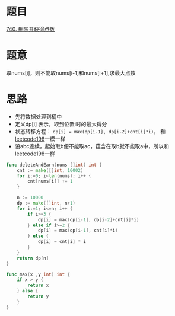 # 题目
[740. 删除并获得点数](https://leetcode-cn.com/problems/delete-and-earn/)

# 题意
取nums[i]，则不能取nums[i-1]和nums[i+1],求最大点数


# 思路
- 先将数据处理到桶中
- 定义dp[i] 表示，取到位置i时的最大得分
- 状态转移方程： `dp[i] = max(dp[i-1], dp[i-2]+cnt[i]*i)`， 和[leetcode198](https://leetcode-cn.com/problems/house-robber/)一模一样
- 设abc连续，起始取b便不能取ac，蕴含在取b就不能取a中，所以和leetcode198一样

```go
func deleteAndEarn(nums []int) int {
    cnt := make([]int, 10002)
    for i:=0; i<len(nums); i++ {
        cnt[nums[i]] += 1 
    }

    n := 10000
    dp := make([]int, n+1)
    for i:=1; i<=n; i++ {
        if i>=3 {
            dp[i] = max(dp[i-1], dp[i-2]+cnt[i]*i)
        } else if i>=2 {
            dp[i] = max(dp[i-1], cnt[i]*i)
        } else {
            dp[i] = cnt[i] * i 
        }
    }
    return dp[n]
}

func max(x ,y int) int {
    if x > y {
        return x 
    } else {
        return y 
    }
}
```